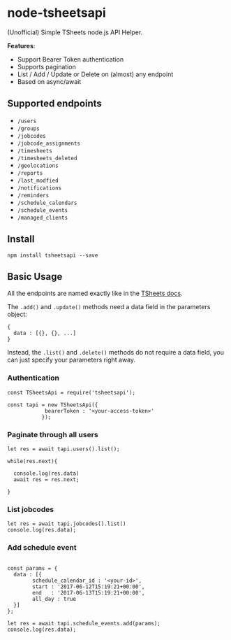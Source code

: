 # node-tsheetsapi
(Unofficial) Simple TSheets node.js API Helper.

**Features**: 

- Support Bearer Token authentication
- Supports pagination
- List / Add / Update or Delete on (almost) any endpoint
- Based on async/await  

## Supported endpoints

- `/users`
- `/groups`
- `/jobcodes`
- `/jobcode_assignments`
- `/timesheets`
- `/timesheets_deleted`
- `/geolocations`
- `/reports`
- `/last_modfied`
- `/notifications`
- `/reminders`
- `/schedule_calendars`
- `/schedule_events`
- `/managed_clients`

## Install 
```
npm install tsheetsapi --save
```

## Basic Usage

All the endpoints are named exactly like in the [TSheets docs](https://developers.tsheets.com/docs/api/).

The `.add()` and `.update()` methods need a data field in the parameters object:

```
{
  data : [{}, {}, ...]
}
```

Instead, the `.list()` and `.delete()` methods do not require a data field, you can just specify your parameters right away. 


### Authentication
```
const TSheetsApi = require('tsheetsapi');

const tapi = new TSheetsApi({
        	bearerToken : '<your-access-token>'
           });
```
### Paginate through all users
```
let res = await tapi.users().list();

while(res.next){
  
  console.log(res.data)
  await res = res.next; 
    
}
```

### List jobcodes
```
let res = await tapi.jobcodes().list()
console.log(res.data);
```

### Add schedule event
```

const params = {
  data : [{
        schedule_calendar_id : '<your-id>',
        start : '2017-06-12T15:19:21+00:00',
        end   : '2017-06-13T15:19:21+00:00',
        all_day : true
  }]
};

let res = await tapi.schedule_events.add(params);
console.log(res.data);

```

